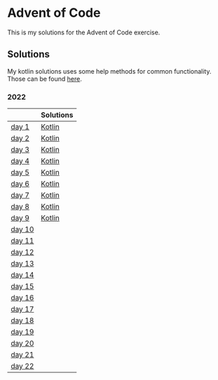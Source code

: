 # Advent of Code

This is my solutions for the Advent of Code exercise.


## Solutions
My kotlin solutions uses some help methods for common functionality.
Those can be found [here](./kotlin/src/main/kotlin/commons).

### 2022
|                                                | Solutions                              |
|:-----------------------------------------------|:------------------------------------|
| [day 1](https://adventofcode.com/2022/day/1)   | [Kotlin](./kotlin/src/main/kotlin/year2022/day01) |
| [day 2](https://adventofcode.com/2022/day/2)   | [Kotlin](./kotlin/src/main/kotlin/year2022/day02) |
| [day 3](https://adventofcode.com/2022/day/3)   | [Kotlin](./kotlin/src/main/kotlin/year2022/day03) |
| [day 4](https://adventofcode.com/2022/day/4)   | [Kotlin](./kotlin/src/main/kotlin/year2022/day04) |
| [day 5](https://adventofcode.com/2022/day/5)   | [Kotlin](./kotlin/src/main/kotlin/year2022/day05) |
| [day 6](https://adventofcode.com/2022/day/6)   | [Kotlin](./kotlin/src/main/kotlin/year2022/day06) |
| [day 7](https://adventofcode.com/2022/day/7)   | [Kotlin](./kotlin/src/main/kotlin/year2022/day07) |
| [day 8](https://adventofcode.com/2022/day/8)   | [Kotlin](./kotlin/src/main/kotlin/year2022/day08) |
| [day 9](https://adventofcode.com/2022/day/9)   | [Kotlin](./kotlin/src/main/kotlin/year2022/day09) |
| [day 10](https://adventofcode.com/2022/day/10) | |
| [day 11](https://adventofcode.com/2022/day/11) | |
| [day 12](https://adventofcode.com/2022/day/12) | |
| [day 13](https://adventofcode.com/2022/day/13) | |
| [day 14](https://adventofcode.com/2022/day/14) | |
| [day 15](https://adventofcode.com/2022/day/15) | |
| [day 16](https://adventofcode.com/2022/day/16) | |
| [day 17](https://adventofcode.com/2022/day/17) | |
| [day 18](https://adventofcode.com/2022/day/18) | |
| [day 19](https://adventofcode.com/2022/day/19) | |
| [day 20](https://adventofcode.com/2022/day/20) | |
| [day 21](https://adventofcode.com/2022/day/21) | |
| [day 22](https://adventofcode.com/2022/day/22) | |
